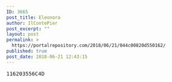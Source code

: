 ```yaml
---
ID: 3665
post_title: Eleonora
author: IlContePier
post_excerpt: ""
layout: post
permalink: >
  https://portalrepository.com/2018/06/21/044c00820d550162/
published: true
post_date: 2018-06-21 12:43:15
---
```

<pre>116203556C4D</pre>